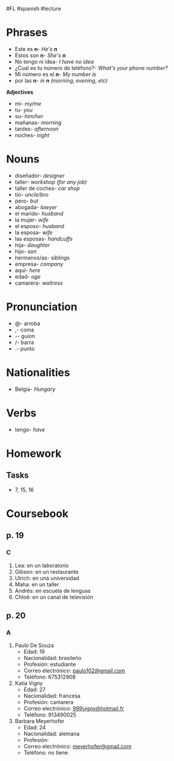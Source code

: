 #FL #spanish #lecture 

# Phrases
- Este es **n**- *He's **n***
- Estos son **n**- *She's **n***
- No tengo ni idea- *I have no idea*
- ¿Cual es tu número de teléfono?- *What's your phone number?*
- Mi número es el **n**- *My number is*
- por las **n**- *in **n** (morning, evening, etc)*

**Adjectives**
- mi- *my/me*
- tu- *you*
- su- *him/her*
- mañanas- *morning*
- tardes- *afternoon*
- noches- *night*

# Nouns
- diseñador- *designer*
- taller- *workshop (for any job)*
- taller de coches- *car shop*
- tío- *uncle/bro*
- pero- *but*
- abogada- *lawyer*
- el marido- *husband*
- la mujer- *wife*
- el esposo- *husband*
- la esposa- *wife*
- las esposas- *handcuffs*
- hija- *daughter*
- hijo- *son*
- hermanos/as- *siblings*
- empresa- *company*
- aquí- *here*
- edad- *age*
- camarera- *waitress*

# Pronunciation
- @- arroba
- ,- coma
- -- guion
- /- barra
- .- punto

# Nationalities
- Belgia- *Hungary*

# Verbs
- tengo- *have*

# Homework
## Tasks
- 7, 15, 16

# Coursebook
## p. 19
### C
1. Lea: en un laboratorio
2. Gibson: en un restaurante
3. Ulrich: en una universidad
4. Maha: en un taller
5. Andrés: en escuela de lenguas
6. Chloé: en un canal de televisión

## p. 20
### A
1. Paulo De Souza
	- Edad: 19
	- Nacionalidad: brasileño
	- Profesión: estudiante
	- Correo electrónico: paulo102@gmail.com
	- Teléfono: 675312908
2. Katia Vigny
	- Edad: 27
	- Nacionalidad: francesa
	- Profesión: camarera
	- Correo electrónico: 999vigny@hotmail.fr
	- Teléfono: 913490025
3. Barbara Meyerhofer
	- Edad: 24
	- Nacionalidad: alemana
	- Profesión:
	- Correo electrónico: meyerhofer@gmail.com
	- Teléfono: no tiene